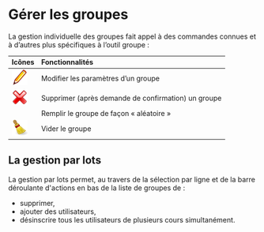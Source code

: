 # Gérer les groupes

La gestion individuelle des groupes fait appel à des commandes connues et à d’autres plus spécifiques à l’outil groupe :

| Icônes | Fonctionnalités |
| :--- | :--- |
| ![](../../.gitbook/assets/graficos99%20%283%29.png) | Modifier les paramètres d’un groupe |
| ![](../../.gitbook/assets/graficos27.png) | Supprimer \(après demande de confirmation\) un groupe |
|  | Remplir le groupe de façon « aléatoire » |
| ![](../../.gitbook/assets/graficos102%20%283%29.png) | Vider le groupe |

## La gestion par lots <a id="la-gestion-par-lots"></a>

La gestion par lots permet, au travers de la sélection par ligne et de la barre déroulante d'actions en bas de la liste de groupes de :

* supprimer,
* ajouter des utilisateurs,
* désinscrire tous les utilisateurs de plusieurs cours simultanément.

